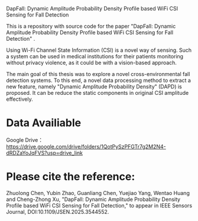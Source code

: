 DapFall: Dynamic Amplitude Probability Density Profile based WiFi CSI Sensing for Fall Detection

This is a repository with source code for the paper "DapFall: Dynamic Amplitude Probability Density Profile based WiFi CSI Sensing for Fall Detection" .

Using Wi-Fi Channel State Information (CSI) is a novel way of sensing. Such a system can be used in medical institutions for their patients monitoring without privacy violence, as it could be with a vision-based approach. 

The main goal of this thesis was to explore a novel cross-environmental fall detection systems. To this end, a novel data processing method to extract a new feature, namely "Dynamic Amplitude Probability Density" (DAPD) is proposed. It can be reduce the static components in original CSI amplitude effectively.


# Data Availiable
Google Drive：
https://drive.google.com/drive/folders/1QotPySzPFGTr7g2M2N4-dRDZaYoJqFVS?usp=drive_link

# Please cite the reference:
Zhuolong Chen, Yubin Zhao, Guanliang Chen, Yuejiao Yang, Wentao Huang and Cheng-Zhong Xu, "DapFall: Dynamic Amplitude Probability Density Profile based WiFi CSI Sensing for Fall Detection," to appear in IEEE Sensors Journal, DOI:10.1109/JSEN.2025.3544552.
